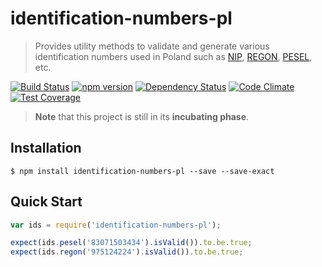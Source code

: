 # identification-numbers-pl

> Provides utility methods to validate and generate various identification numbers used in Poland such as
> [NIP](https://pl.wikipedia.org/wiki/NIP), [REGON](https://pl.wikipedia.org/wiki/REGON),
> [PESEL](https://pl.wikipedia.org/wiki/PESEL), etc.

[![Build Status](https://travis-ci.org/SOFTWARE-CLINIC/identification-numbers-pl.svg?branch=master)](https://travis-ci.org/SOFTWARE-CLINIC/identification-numbers-pl)
[![npm version](https://badge.fury.io/js/identification-numbers-pl.svg)](http://badge.fury.io/js/identification-numbers-pl)
[![Dependency Status](https://david-dm.org/SOFTWARE-CLINIC/identification-numbers-pl.svg)](https://david-dm.org/SOFTWARE-CLINIC/identification-numbers-pl)
[![Code Climate](https://codeclimate.com/github/SOFTWARE-CLINIC/identification-numbers-pl/badges/gpa.svg)](https://codeclimate.com/github/SOFTWARE-CLINIC/identification-numbers-pl)
[![Test Coverage](https://codeclimate.com/github/SOFTWARE-CLINIC/identification-numbers-pl/badges/coverage.svg)](https://codeclimate.com/github/SOFTWARE-CLINIC/identification-numbers-pl/coverage)

> **Note** that this project is still in its **incubating phase**.

## Installation

```shell
$ npm install identification-numbers-pl --save --save-exact
```

## Quick Start

```js
var ids = require('identification-numbers-pl');

expect(ids.pesel('83071503434').isValid()).to.be.true;
expect(ids.regon('975124224').isValid()).to.be.true;
```
